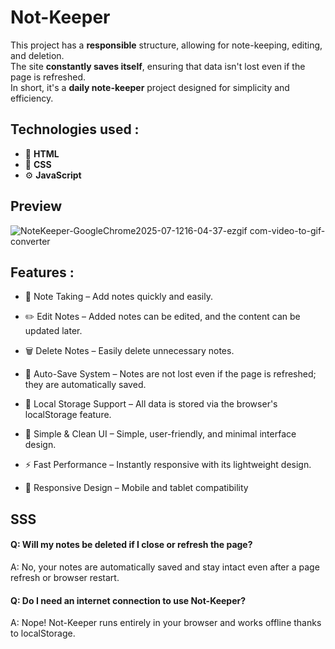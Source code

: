 
# Not-Keeper
 
This project has a **responsible** structure, allowing for note-keeping, editing, and deletion.  
The site **constantly saves itself**, ensuring that data isn't lost even if the page is refreshed.  
In short, it's a **daily note-keeper** project designed for simplicity and efficiency.

## Technologies used :

- 🧱 **HTML**
- 🎨 **CSS**
- ⚙️ **JavaScript**


## Preview

![NoteKeeper-GoogleChrome2025-07-1216-04-37-ezgif com-video-to-gif-converter](https://github.com/user-attachments/assets/88a3d755-b0db-4d95-9acf-d88128ec2569)


  
## Features :


- 📝 Note Taking – Add notes quickly and easily.

- ✏️ Edit Notes – Added notes can be edited, and the content can be updated later.

- 🗑️ Delete Notes – Easily delete unnecessary notes.

- 💾  Auto-Save System – Notes are not lost even if the page is refreshed; they are automatically saved.

- 📂 Local Storage Support – All data is stored via the browser's localStorage feature.

- 🎨 Simple & Clean UI – Simple, user-friendly, and minimal interface design.

- ⚡ Fast Performance – Instantly responsive with its lightweight design.

- 📱 Responsive Design – Mobile and tablet compatibility

  
## SSS

#### Q: Will my notes be deleted if I close or refresh the page?

A: No, your notes are automatically saved and stay intact even after a page refresh or browser restart.

#### Q: Do I need an internet connection to use Not-Keeper?

A: Nope! Not-Keeper runs entirely in your browser and works offline thanks to localStorage.


  
